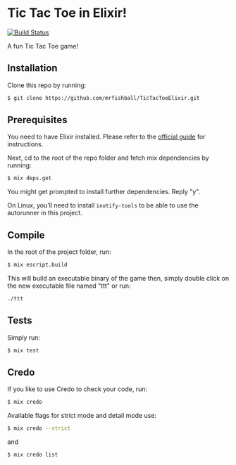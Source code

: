 # Tic Tac Toe in Elixir!

[![Build Status](https://travis-ci.com/mrfishball/TTT-in-Elixir.svg?branch=master)](https://travis-ci.com/mrfishball/TTT-in-Elixir)

A fun Tic Tac Toe game!

## Installation

Clone this repo by running:

```sh
$ git clone https://github.com/mrfishball/TicTacToeElixir.git
```

## Prerequisites

You need to have Elixir installed. Please refer to the [official guide](http://elixir-lang.org/install.html) for instructions.

Next, cd to the root of the repo folder and fetch mix dependencies by running:

```sh
$ mix deps.get
```

You might get prompted to install further dependencies. Reply "y".

On Linux, you'll need to install `inotify-tools` to be able
to use the autorunner in this project.

## Compile

In the root of the project folder, run:

```sh
$ mix escript.build
```

This will build an executable binary of the game
then, simply double click on the new executable file named "ttt" or run:

```sh
./ttt
```

## Tests

Simply run:

```sh
$ mix test
```

## Credo

If you like to use Credo to check your code, run:

```sh
$ mix credo
```

Available flags for strict mode and detail mode use:

```sh
$ mix credo --strict
```

and

```sh
$ mix credo list
```

